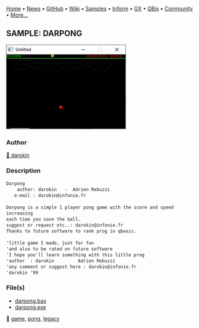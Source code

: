 [Home](https://qb64.com) • [News](../../news.md) • [GitHub](https://github.com/QB64Official/qb64) • [Wiki](https://github.com/QB64Official/qb64/wiki) • [Samples](../../samples.md) • [Inform](../../inform.md) • [GX](../../gx.md) • [QBjs](../../qbjs.md) • [Community](../../community.md) • [More...](../../more.md)

## SAMPLE: DARPONG

![screenshot.png](img/screenshot.png)

### Author

[🐝 darokin](../darokin.md) 

### Description

```text
Darpong
	author: darokin   -  Adrien Rebuzzi
   e-mail : darokin@infonie.fr

Darpong is a simple 1 player pong game with the score and speed increasing
each time you save the ball.
suggest or request etc..: darokin@infonie.fr
Thanks to future software to rank prog in qbasic.

'little game I made, just for fun
'and also to be rated on future software
'I hope you'll learn something with this little prog
'author  : darokin         Adrien Rebuzzi
'any comment or suggest here : darokin@infonie.fr
'darokin '99
```

### File(s)

* [darpong.bas](src/darpong.bas)
* [darpong.exe](src/darpong.exe)

🔗 [game](../game.md), [pong](../pong.md), [legacy](../legacy.md)
